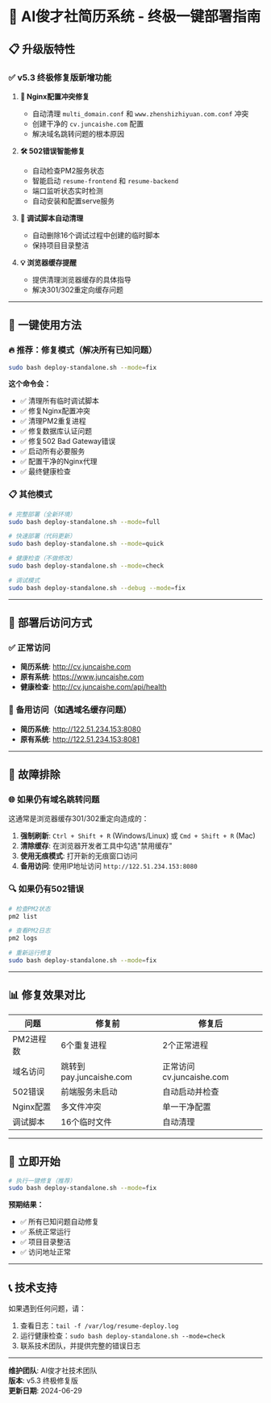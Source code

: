 # 🚀 AI俊才社简历系统 - 终极一键部署指南

## 📋 升级版特性

### ✅ **v5.3 终极修复版新增功能**

1. **🔧 Nginx配置冲突修复**
   - 自动清理 `multi_domain.conf` 和 `www.zhenshizhiyuan.com.conf` 冲突
   - 创建干净的 `cv.juncaishe.com` 配置
   - 解决域名跳转问题的根本原因

2. **🛠️ 502错误智能修复**
   - 自动检查PM2服务状态
   - 智能启动 `resume-frontend` 和 `resume-backend`
   - 端口监听状态实时检测
   - 自动安装和配置serve服务

3. **🧹 调试脚本自动清理**
   - 自动删除16个调试过程中创建的临时脚本
   - 保持项目目录整洁

4. **💡 浏览器缓存提醒**
   - 提供清理浏览器缓存的具体指导
   - 解决301/302重定向缓存问题

---

## 🎯 一键使用方法

### 🔥 **推荐：修复模式（解决所有已知问题）**

```bash
sudo bash deploy-standalone.sh --mode=fix
```

**这个命令会：**
- ✅ 清理所有临时调试脚本
- ✅ 修复Nginx配置冲突
- ✅ 清理PM2重复进程
- ✅ 修复数据库认证问题
- ✅ 修复502 Bad Gateway错误
- ✅ 启动所有必要服务
- ✅ 配置干净的Nginx代理
- ✅ 最终健康检查

### 📋 **其他模式**

```bash
# 完整部署（全新环境）
sudo bash deploy-standalone.sh --mode=full

# 快速部署（代码更新）
sudo bash deploy-standalone.sh --mode=quick

# 健康检查（不做修改）
sudo bash deploy-standalone.sh --mode=check

# 调试模式
sudo bash deploy-standalone.sh --debug --mode=fix
```

---

## 🎉 部署后访问方式

### ✅ **正常访问**
- **简历系统**: http://cv.juncaishe.com
- **原有系统**: https://www.juncaishe.com
- **健康检查**: http://cv.juncaishe.com/api/health

### 🔄 **备用访问（如遇域名缓存问题）**
- **简历系统**: http://122.51.234.153:8080
- **原有系统**: http://122.51.234.153:8081

---

## 🔧 故障排除

### 🌐 **如果仍有域名跳转问题**
这通常是浏览器缓存301/302重定向造成的：

1. **强制刷新**: `Ctrl + Shift + R` (Windows/Linux) 或 `Cmd + Shift + R` (Mac)
2. **清除缓存**: 在浏览器开发者工具中勾选"禁用缓存"
3. **使用无痕模式**: 打开新的无痕窗口访问
4. **备用访问**: 使用IP地址访问 `http://122.51.234.153:8080`

### 🔍 **如果仍有502错误**
```bash
# 检查PM2状态
pm2 list

# 查看PM2日志
pm2 logs

# 重新运行修复
sudo bash deploy-standalone.sh --mode=fix
```

---

## 📊 修复效果对比

| 问题 | 修复前 | 修复后 |
|------|--------|--------|
| PM2进程数 | 6个重复进程 | 2个正常进程 |
| 域名访问 | 跳转到pay.juncaishe.com | 正常访问cv.juncaishe.com |
| 502错误 | 前端服务未启动 | 自动启动并检查 |
| Nginx配置 | 多文件冲突 | 单一干净配置 |
| 调试脚本 | 16个临时文件 | 自动清理 |

---

## 🎯 **立即开始**

```bash
# 执行一键修复（推荐）
sudo bash deploy-standalone.sh --mode=fix
```

**预期结果：**
- ✅ 所有已知问题自动修复
- ✅ 系统正常运行
- ✅ 项目目录整洁
- ✅ 访问地址正常

---

## 📞 技术支持

如果遇到任何问题，请：
1. 查看日志：`tail -f /var/log/resume-deploy.log`
2. 运行健康检查：`sudo bash deploy-standalone.sh --mode=check`
3. 联系技术团队，并提供完整的错误日志

---

**维护团队**: AI俊才社技术团队  
**版本**: v5.3 终极修复版  
**更新日期**: 2024-06-29 